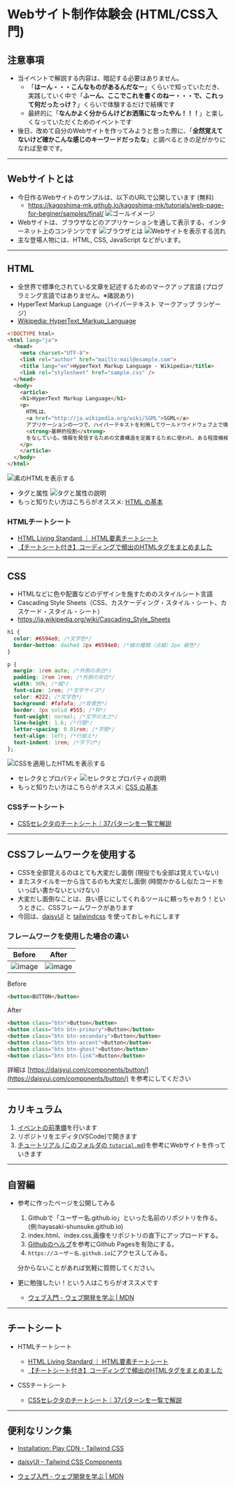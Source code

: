 # Webサイト制作体験会 (HTML/CSS入門)

## 注意事項

- 当イベントで解説する内容は、暗記する必要はありません。
  - 「**はーん・・・こんなものがあるんだなー**」くらいで知っていただき、実践していく中で「**ふーん、ここでこれを書くのねー・・・で、これって何だったっけ？**」くらいで体験するだけで結構です
  - 最終的に「**なんかよく分からんけどお洒落になったやん！！！**」と楽しくなっていただくためのイベントです
- 後日、改めて自分のWebサイトを作ってみようと思った際に、「**全然覚えてないけど確かこんな感じのキーワードだったな**」と調べるときの足がかりになれば至幸です。

---

## Webサイトとは

- 今日作るWebサイトのサンプルは、以下のURLで公開しています (無料)
  - https://kagoshima-mk.github.io/kagoshima-mk/tutorials/web-page-for-beginer/samples/final/
  ![ゴールイメージ](2022-09-22-15-31-19.png)
- Webサイトは、ブラウザなどのアプリケーションを通して表示する、インターネット上のコンテンツです
![ブラウザとは](2022-09-22-15-38-17.png)
![Webサイトを表示する流れ](2022-09-22-15-46-15.png)
- 主な登場人物には、HTML, CSS, JavaScript などがいます。

---

## HTML

- 全世界で標準化されている文章を記述するためのマークアップ言語 (プログラミング言語ではありません。※諸説あり)
- HyperText Markup Language（ハイパーテキスト マークアップ ランゲージ）
- [Wikipedia: HyperText_Markup_Language](https://ja.wikipedia.org/wiki/HyperText_Markup_Language)

```html
<!DOCTYPE html>
<html lang="ja">
  <head>
    <meta charset="UTF-8">
    <link rel="author" href="mailto:mail@example.com">
    <title lang="en">HyperText Markup Language - Wikipedia</title>
    <link rel="stylesheet" href="sample.css" />
  </head>
  <body>
    <article>
    <h1>HyperText Markup Language</h1>
    <p>
      HTMLは、
      <a href="http://ja.wikipedia.org/wiki/SGML">SGML</a>
      アプリケーションの一つで、ハイパーテキストを利用してワールドワイドウェブ上で情報を発信するために作られ、ワールドワイドウェブの
      <strong>基幹的役割</strong>
      をなしている。情報を発信するための文書構造を定義するために使われ、ある程度機械が理解可能な言語で、写真の埋め込みや、フォームの作成、ハイパーテキストによるHTML間の連携が可能である。
    </p>
    </article>
  </body>
</html>
```

![素のHTMLを表示する](2022-09-22-15-53-42.png)

- タグと属性
  ![タグと属性の説明](2022-09-22-16-30-17.png)
- もっと知りたい方はこちらがオススメ: [HTML の基本](https://developer.mozilla.org/ja/docs/Learn/Getting_started_with_the_web/HTML_basics)

### HTMLチートシート

- [HTML Living Standard ｜ HTML要素チートシート](https://htmlls.docs-share.com/)
- [【チートシート付き】コーディングで頻出のHTMLタグをまとめました](https://pengi-n.co.jp/blog/html-tag/)

---

## CSS

- HTMLなどに色や配置などのデザインを施すためのスタイルシート言語
- Cascading Style Sheets（CSS、カスケーディング・スタイル・シート、カスケード・スタイル・シート）
- https://ja.wikipedia.org/wiki/Cascading_Style_Sheets

```css
h1 {
  color: #6594e0; /*文字色*/
  border-bottom: dashed 2px #6594e0; /*線の種類（点線）2px 線色*/
}

p {
  margin: 1rem auto; /*外側の余白*/
  padding: 2rem 1rem; /*外側の余白*/
  width: 90%; /*幅*/
  font-size: 1rem; /*文字サイズ*/
  color: #222; /*文字色*/
  background: #fafafa; /*背景色*/
  border: 3px solid #555; /*枠*/
  font-weight: normal; /*文字の太さ*/
  line-height: 1.6; /*行間*/
  letter-spacing: 0.01rem; /*字間*/
  text-align: left; /*行揃え*/
  text-indent: 1rem; /*字下げ*/
};
```

![CSSを適用したHTMLを表示する](2022-09-22-15-55-42.png)

- セレクタとプロパティ
  ![セレクタとプロパティの説明](2022-09-22-16-37-29.png)
- もっと知りたい方はこちらがオススメ: [CSS の基本](https://developer.mozilla.org/ja/docs/Learn/Getting_started_with_the_web/CSS_basics)

### CSSチートシート

- [CSSセレクタのチートシート｜37パターンを一覧で解説](https://webliker.info/css-selector-cheat-sheet/)

---

## CSSフレームワークを使用する

- CSSを全部覚えるのはとても大変だし面倒 (現役でも全部は覚えていない)
- またスタイルを一から当てるのも大変だし面倒 (時間かかるし似たコードをいっぱい書かないといけない)
- 大変だし面倒なことは、良い感じにしてくれるツールに頼っちゃおう！というときに、CSSフレームワークがあります
- 今回は、[daisyUI](https://daisyui.com/) と [tailwindcss](https://tailwindcss.com/) を使っておしゃれにします

### フレームワークを使用した場合の違い

|Before|After|
|---|---|
|![image](https://user-images.githubusercontent.com/48468109/190324862-a377f128-244f-44c9-a118-982e234086a9.png)|![image](https://user-images.githubusercontent.com/48468109/190324993-789392ee-02b9-422a-8b4c-db513c8ccdd2.png)|

Before

```html
<button>BUTTON</button>
```

After

```html
<button class="btn">Button</button>
<button class="btn btn-primary">Button</button>
<button class="btn btn-secondary">Button</button>
<button class="btn btn-accent">Button</button>
<button class="btn btn-ghost">Button</button>
<button class="btn btn-link">Button</button>
```

詳細は [https://daisyui.com/components/button/](https://daisyui.com/components/button/) を参考にしてください

---


## カリキュラム

1. [イベントの前準備](https://github.com/kagoshima-mk/kagoshima-mk#%E3%82%A4%E3%83%99%E3%83%B3%E3%83%88%E3%81%AE%E5%89%8D%E6%BA%96%E5%82%99)を行います
1. リポジトリをエディタ(VSCode)で開きます
1. [チュートリアル (このフォルダの `tutorial.md`)](https://github.com/kagoshima-mk/kagoshima-mk/blob/main/tutorials/web-page-for-beginer/tutorial.md)を参考にWebサイトを作っていきます

---

## 自習編

- 参考に作ったページを公開してみる
    1. Githubで「ユーザー名.github.io」といった名前のリポジトリを作る。(例:hayasaki-shunsuke.github.io)
    1. index.html、index.css,画像をリポジトリの直下にアップロードする。
    1. [Githubのヘルプ](https://docs.github.com/ja/pages/getting-started-with-github-pages/creating-a-github-pages-site)を参考にGithub Pagesを有効にする。
    1. `https://ユーザー名.github.io`にアクセスしてみる。
    
    分からないことがあれば気軽に質問してください。
    
- 更に勉強したい！という人はこちらがオススメです
  - [ウェブ入門 - ウェブ開発を学ぶ | MDN](https://developer.mozilla.org/ja/docs/Learn/Getting_started_with_the_web)

---

## チートシート
- HTMLチートシート
  - [HTML Living Standard ｜ HTML要素チートシート](https://htmlls.docs-share.com/)
  - [【チートシート付き】コーディングで頻出のHTMLタグをまとめました](https://pengi-n.co.jp/blog/html-tag/)

- CSSチートシート
  - [CSSセレクタのチートシート｜37パターンを一覧で解説](https://webliker.info/css-selector-cheat-sheet/)

---

## 便利なリンク集

- [Installation: Play CDN - Tailwind CSS](https://tailwindcss.com/docs/installation/play-cdn)

- [daisyUI - Tailwind CSS Components](https://daisyui.com/)

- [ウェブ入門 - ウェブ開発を学ぶ | MDN](https://developer.mozilla.org/ja/docs/Learn/Getting_started_with_the_web)
